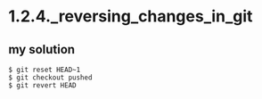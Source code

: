 # 1.2.4._reversing_changes_in_git

## my solution

```
$ git reset HEAD~1
$ git checkout pushed
$ git revert HEAD
```

<!-- ## proposed solution -->
